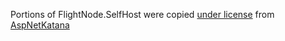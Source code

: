 Portions of FlightNode.SelfHost were copied [under
license](https://github.com/aspnet/AspNetKatana/blob/main/LICENSE.txt) from
[AspNetKatana](https://github.com/aspnet/AspNetKatana)

